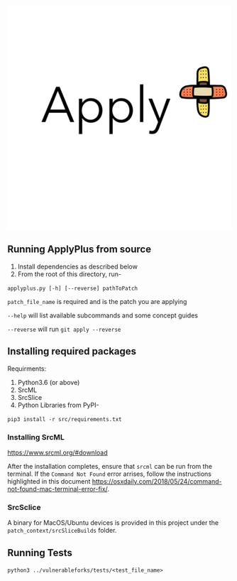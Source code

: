 ![logo](assets/logo.png)


## Running ApplyPlus from source

1. Install dependencies as described below
2. From the root of this directory, run-

`applyplus.py [-h] [--reverse] pathToPatch`

`patch_file_name` is required and is the patch you are applying

`--help` will list available subcommands and some
concept guides

`--reverse` will run `git apply --reverse`


## Installing required packages
Requirments: 

1. Python3.6 (or above)
1. SrcML
1. SrcSlice
1. Python Libraries from PyPI-

`pip3 install -r src/requirements.txt` 

### Installing SrcML
https://www.srcml.org/#download

After the installation completes, ensure that `srcml` can be run from the terminal. If 
the `Command Not Found` error arrises, follow the instructions highlighted in this document
https://osxdaily.com/2018/05/24/command-not-found-mac-terminal-error-fix/.

### SrcSclice
A binary for MacOS/Ubuntu devices is provided in this project under the `patch_context/srcSliceBuilds` folder. 


## Running Tests
`python3 ../vulnerableforks/tests/<test_file_name>`